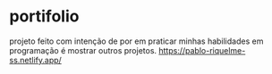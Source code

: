 # portifolio
projeto feito com intenção de por em praticar minhas habilidades em programação é mostrar outros projetos.
https://pablo-riquelme-ss.netlify.app/
